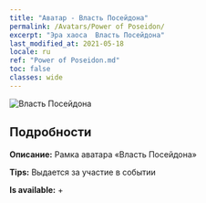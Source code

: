 ```yaml
---
title: "Аватар - Власть Посейдона"
permalink: /Avatars/Power of Poseidon/
excerpt: "Эра хаоса  Власть Посейдона"
last_modified_at: 2021-05-18
locale: ru
ref: "Power of Poseidon.md"
toc: false
classes: wide
---
```

 ![Власть Посейдона](/images/a/avatarFrame_82.png)

## Подробности

 **Описание:** Рамка аватара «Власть Посейдона» 

 **Tips:** Выдается за участие в событии 

 **Is available:**  + 

